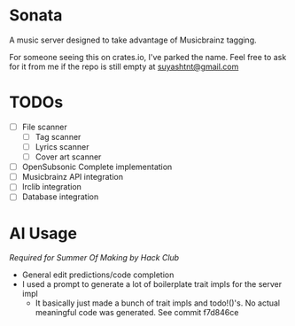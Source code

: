 # Sonata

A music server designed to take advantage of Musicbrainz tagging.

For someone seeing this on crates.io, I've parked the name. Feel free to ask for it from me if the repo is still empty at suyashtnt@gmail.com

# TODOs
- [ ] File scanner
  - [ ] Tag scanner
  - [ ] Lyrics scanner
  - [ ] Cover art scanner
- [ ] OpenSubsonic Complete implementation
- [ ] Musicbrainz API integration
- [ ] lrclib integration
- [ ] Database integration

# AI Usage
_Required for Summer Of Making by Hack Club_
- General edit predictions/code completion
- I used a prompt to generate a lot of boilerplate trait impls for the server impl
  - It basically just made a bunch of trait impls and todo!()'s. No actual meaningful code was generated. See commit f7d846ce
